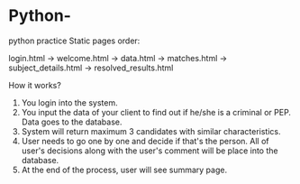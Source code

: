 # Python-
python practice
Static pages order:

login.html -> welcome.html -> data.html -> matches.html -> subject_details.html -> resolved_results.html

How it works?
1. You login into the system.
2. You input the data of your client to find out if he/she is a criminal or PEP. Data goes to the database.
3. System will return maximum 3 candidates with similar characteristics.
4. User needs to go one by one and decide if that's the person.
All of user's decisions along with the user's comment will be place into the database.
5. At the end of the process, user will see summary page.

